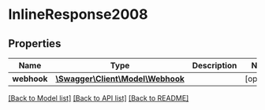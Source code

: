 # InlineResponse2008

## Properties
Name | Type | Description | Notes
------------ | ------------- | ------------- | -------------
**webhook** | [**\Swagger\Client\Model\Webhook**](Webhook.md) |  | [optional] 

[[Back to Model list]](../README.md#documentation-for-models) [[Back to API list]](../README.md#documentation-for-api-endpoints) [[Back to README]](../README.md)


